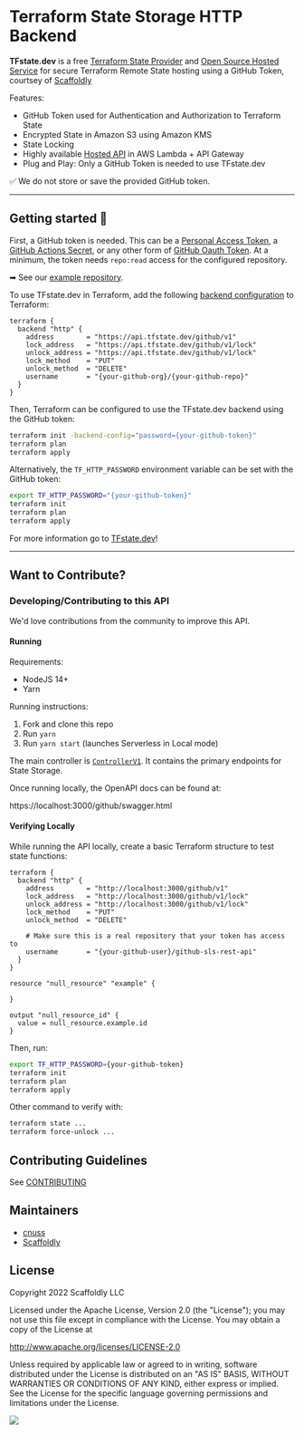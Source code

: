 # Terraform State Storage HTTP Backend

**TFstate.dev** is a free [Terraform State Provider](https://www.terraform.io/language/settings/backends/http) and [Open Source Hosted Service](https://github.com/tfstate/github-sls-rest-api) for secure Terraform Remote State hosting using a GitHub Token, courtsey of [Scaffoldly](https://scaffold.ly)

Features:

- GitHub Token used for Authentication and Authorization to Terraform State
- Encrypted State in Amazon S3 using Amazon KMS
- State Locking
- Highly available [Hosted API](https://api.tfstate.dev/github/swagger.html) in AWS Lambda + API Gateway
- Plug and Play: Only a GitHub Token is needed to use TFstate.dev

✅ We do not store or save the provided GitHub token.

---

## Getting started 🚀

First, a GitHub token is needed. This can be a [Personal Access Token](https://docs.github.com/en/authentication/keeping-your-account-and-data-secure/creating-a-personal-access-token), a [GitHub Actions Secret](https://docs.github.com/en/actions/security-guides/automatic-token-authentication), or any other form of [GitHub Oauth Token](https://github.blog/2021-04-05-behind-githubs-new-authentication-token-formats/). At a minimum, the token needs `repo:read` access for the configured repository.

➡ See our [example repository](https://github.com/tfstate/example).

To use TFstate.dev in Terraform, add the following [backend configuration](https://www.terraform.io/language/settings/backends/http) to Terraform:

```hcl
terraform {
  backend "http" {
    address        = "https://api.tfstate.dev/github/v1"
    lock_address   = "https://api.tfstate.dev/github/v1/lock"
    unlock_address = "https://api.tfstate.dev/github/v1/lock"
    lock_method    = "PUT"
    unlock_method  = "DELETE"
    username       = "{your-github-org}/{your-github-repo}"
  }
}
```

Then, Terraform can be configured to use the TFstate.dev backend using the GitHub token:

```bash
terraform init -backend-config="password={your-github-token}"
terraform plan
terraform apply
```

Alternatively, the `TF_HTTP_PASSWORD` environment variable can be set with the GitHub token:

```bash
export TF_HTTP_PASSWORD="{your-github-token}"
terraform init
terraform plan
terraform apply
```

For more information go to [TFstate.dev](https://tfstate.dev)!

---

## Want to Contribute?

### Developing/Contributing to this API

We'd love contributions from the community to improve this API.

#### Running

Requirements:

- NodeJS 14+
- Yarn

Running instructions:

1. Fork and clone this repo
1. Run `yarn`
1. Run `yarn start` (launches Serverless in Local mode)

The main controller is [`ControllerV1`](src/controllers/ControllerV1.ts). It contains the primary endpoints for State Storage.

Once running locally, the OpenAPI docs can be found at:

https://localhost:3000/github/swagger.html

#### Verifying Locally

While running the API locally, create a basic Terraform structure to test state functions:

```hcl
terraform {
  backend "http" {
    address        = "http://localhost:3000/github/v1"
    lock_address   = "http://localhost:3000/github/v1/lock"
    unlock_address = "http://localhost:3000/github/v1/lock"
    lock_method    = "PUT"
    unlock_method  = "DELETE"

    # Make sure this is a real repository that your token has access to
    username       = "{your-github-user}/github-sls-rest-api"
  }
}

resource "null_resource" "example" {

}

output "null_resource_id" {
  value = null_resource.example.id
}
```

Then, run:

```bash
export TF_HTTP_PASSWORD={your-github-token}
terraform init
terraform plan
terraform apply
```

Other command to verify with:

```bash
terraform state ...
terraform force-unlock ...
```

## Contributing Guidelines

See [CONTRIBUTING](./CONTRIBUTING.md)

## Maintainers

- [cnuss](https://github.com/cnuss)
- [Scaffoldly](https://github.com/scaffoldly)

## License

Copyright 2022 Scaffoldly LLC

Licensed under the Apache License, Version 2.0 (the "License");
you may not use this file except in compliance with the License.
You may obtain a copy of the License at

http://www.apache.org/licenses/LICENSE-2.0

Unless required by applicable law or agreed to in writing, software
distributed under the License is distributed on an "AS IS" BASIS,
WITHOUT WARRANTIES OR CONDITIONS OF ANY KIND, either express or implied.
See the License for the specific language governing permissions and
limitations under the License.

![](https://sly-dev.scaffold.ly/auth/px?tfstate-github-readme)
